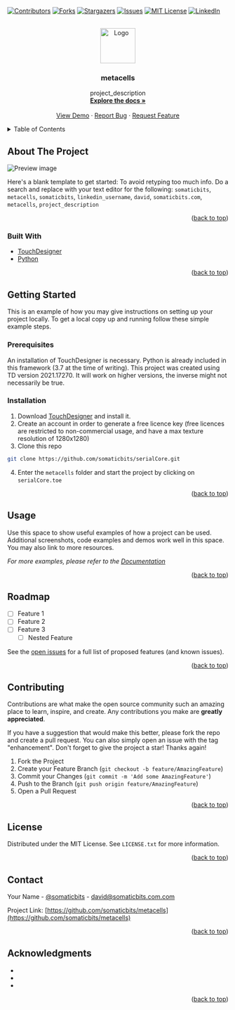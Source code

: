 <div id="top"></div>
<!--
*** Thanks for checking out the Best-README-Template. If you have a suggestion
*** that would make this better, please fork the repo and create a pull request
*** or simply open an issue with the tag "enhancement".
*** Don't forget to give the project a star!
*** Thanks again! Now go create something AMAZING! :D
-->



<!-- PROJECT SHIELDS -->
<!--
*** I'm using markdown "reference style" links for readability.
*** Reference links are enclosed in brackets [ ] instead of parentheses ( ).
*** See the bottom of this document for the declaration of the reference variables
*** for contributors-url, forks-url, etc. This is an optional, concise syntax you may use.
*** https://www.markdownguide.org/basic-syntax/#reference-style-links
-->
[![Contributors][contributors-shield]][contributors-url]
[![Forks][forks-shield]][forks-url]
[![Stargazers][stars-shield]][stars-url]
[![Issues][issues-shield]][issues-url]
[![MIT License][license-shield]][license-url]
[![LinkedIn][linkedin-shield]][linkedin-url]



<!-- PROJECT LOGO -->
<br />
<div align="center">
  <a href="https://github.com/somaticbits/metacells">
    <img src="images/logo.png" alt="Logo" width="80" height="80">
  </a>

<h3 align="center">metacells</h3>

  <p align="center">
    project_description
    <br />
    <a href="https://github.com/somaticbits/metacells"><strong>Explore the docs »</strong></a>
    <br />
    <br />
    <a href="https://github.com/somaticbits/metacells">View Demo</a>
    ·
    <a href="https://github.com/somaticbits/metacells/issues">Report Bug</a>
    ·
    <a href="https://github.com/somaticbits/metacells/issues">Request Feature</a>
  </p>
</div>



<!-- TABLE OF CONTENTS -->
<details>
  <summary>Table of Contents</summary>
  <ol>
    <li>
      <a href="#about-the-project">About The Project</a>
      <ul>
        <li><a href="#built-with">Built With</a></li>
      </ul>
    </li>
    <li>
      <a href="#getting-started">Getting Started</a>
      <ul>
        <li><a href="#prerequisites">Prerequisites</a></li>
        <li><a href="#installation">Installation</a></li>
      </ul>
    </li>
    <li><a href="#usage">Usage</a></li>
    <li><a href="#roadmap">Roadmap</a></li>
    <li><a href="#contributing">Contributing</a></li>
    <li><a href="#license">License</a></li>
    <li><a href="#contact">Contact</a></li>
    <li><a href="#acknowledgments">Acknowledgments</a></li>
  </ol>
</details>



<!-- ABOUT THE PROJECT -->
## About The Project

![Preview image](https://github.com/d-pettersson/serialCore/blob/master/Preview.jpg)

Here's a blank template to get started: To avoid retyping too much info. Do a search and replace with your text editor for the following: `somaticbits`, `metacells`, `somaticbits`, `linkedin_username`, `david`, `somaticbits.com`, `metacells`, `project_description`

<p align="right">(<a href="#top">back to top</a>)</p>



### Built With

* [TouchDesigner](https://derivative.ca/)
* [Python](https://www.python.org/)

<p align="right">(<a href="#top">back to top</a>)</p>



<!-- GETTING STARTED -->
## Getting Started

This is an example of how you may give instructions on setting up your project locally.
To get a local copy up and running follow these simple example steps.

### Prerequisites

An installation of TouchDesigner is necessary. Python is already included in this framework (3.7 at the time of writing). This project was created using TD version 2021.17270. It will work on higher versions, the inverse might not necessarily be true.

### Installation

1. Download [TouchDesigner](https://download.derivative.ca/TouchDesigner.2021.16270.exe) and install it.
2. Create an account in order to generate a free licence key (free licences are restricted to non-commercial usage, and have a max texture resolution of 1280x1280)
3. Clone this repo
  ```bash
  git clone https://github.com/somaticbits/serialCore.git
  ```
4. Enter the `metacells` folder and start the project by clicking on `serialCore.toe`

<p align="right">(<a href="#top">back to top</a>)</p>



<!-- USAGE EXAMPLES -->
## Usage

Use this space to show useful examples of how a project can be used. Additional screenshots, code examples and demos work well in this space. You may also link to more resources.

_For more examples, please refer to the [Documentation](https://example.com)_

<p align="right">(<a href="#top">back to top</a>)</p>



<!-- ROADMAP -->
## Roadmap

- [ ] Feature 1
- [ ] Feature 2
- [ ] Feature 3
    - [ ] Nested Feature

See the [open issues](https://github.com/somaticbits/metacells/issues) for a full list of proposed features (and known issues).

<p align="right">(<a href="#top">back to top</a>)</p>



<!-- CONTRIBUTING -->
## Contributing

Contributions are what make the open source community such an amazing place to learn, inspire, and create. Any contributions you make are **greatly appreciated**.

If you have a suggestion that would make this better, please fork the repo and create a pull request. You can also simply open an issue with the tag "enhancement".
Don't forget to give the project a star! Thanks again!

1. Fork the Project
2. Create your Feature Branch (`git checkout -b feature/AmazingFeature`)
3. Commit your Changes (`git commit -m 'Add some AmazingFeature'`)
4. Push to the Branch (`git push origin feature/AmazingFeature`)
5. Open a Pull Request

<p align="right">(<a href="#top">back to top</a>)</p>



<!-- LICENSE -->
## License

Distributed under the MIT License. See `LICENSE.txt` for more information.

<p align="right">(<a href="#top">back to top</a>)</p>



<!-- CONTACT -->
## Contact

Your Name - [@somaticbits](https://twitter.com/somaticbits) - david@somaticbits.com.com

Project Link: [https://github.com/somaticbits/metacells](https://github.com/somaticbits/metacells)

<p align="right">(<a href="#top">back to top</a>)</p>



<!-- ACKNOWLEDGMENTS -->
## Acknowledgments

* []()
* []()
* []()

<p align="right">(<a href="#top">back to top</a>)</p>



<!-- MARKDOWN LINKS & IMAGES -->
<!-- https://www.markdownguide.org/basic-syntax/#reference-style-links -->
[contributors-shield]: https://img.shields.io/github/contributors/somaticbits/metacells.svg?style=for-the-badge
[contributors-url]: https://github.com/somaticbits/metacells/graphs/contributors
[forks-shield]: https://img.shields.io/github/forks/somaticbits/metacells.svg?style=for-the-badge
[forks-url]: https://github.com/somaticbits/metacells/network/members
[stars-shield]: https://img.shields.io/github/stars/somaticbits/metacells.svg?style=for-the-badge
[stars-url]: https://github.com/somaticbits/metacells/stargazers
[issues-shield]: https://img.shields.io/github/issues/somaticbits/metacells.svg?style=for-the-badge
[issues-url]: https://github.com/somaticbits/metacells/issues
[license-shield]: https://img.shields.io/github/license/somaticbits/metacells.svg?style=for-the-badge
[license-url]: https://github.com/somaticbits/metacells/blob/master/LICENSE.txt
[linkedin-shield]: https://img.shields.io/badge/-LinkedIn-black.svg?style=for-the-badge&logo=linkedin&colorB=555
[linkedin-url]: https://linkedin.com/in/linkedin_username
[product-screenshot]: images/screenshot.png
